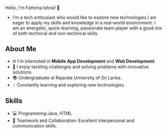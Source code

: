    Hello, I'm Fathima Ishna! 👋
-  I'm a tech enthusiast who would like to explore new technologies.I am eager to apply my skills and knowledge in a real-world environment. I am an energetic, quick-learning, passionate team player with a good mix of both technical and non-technical skills.

 ## About Me
- 🌐 I'm interested in **Mobile App Development** and **Web Development**.
- 🚀 I enjoy tackling challenges and solving problems with innovative solutions.
- 📚 Undergraduate at Rajarata University of Sri Lanka.
- 💡 Constantly learning and exploring new technologies.

 ## Skills
- 💻 Programming:Java, HTML
- 🤝 Teamwork and Collaboration: Excellent interpersonal and communication skills.

<!---
Ishna437/Ishna437 is a ✨ special ✨ repository because its `README.md` (this file) appears on your GitHub profile.
You can click the Preview link to take a look at your changes.
--->
